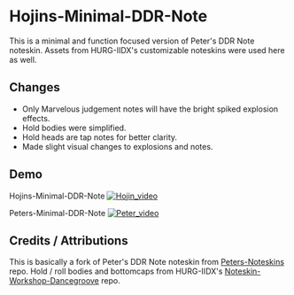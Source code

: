 # Hojins-Minimal-DDR-Note
This is a minimal and function focused version of Peter's DDR Note noteskin. Assets from HURG-IIDX's customizable noteskins were used here as well. 

## Changes
- Only Marvelous judgement notes will have the bright spiked explosion effects.
- Hold bodies were simplified. 
- Hold heads are tap notes for better clarity.
- Made slight visual changes to explosions and notes. 

## Demo
Hojins-Minimal-DDR-Note
[![Hojin_video](thumbnailpath)](videopath)

Peters-Minimal-DDR-Note
[![Peter_video](thumbnailpath)](videopath)

## Credits / Attributions
This is basically a fork of Peter's DDR Note noteskin from [Peters-Noteskins]([https://github.com/example/repo1](https://github.com/Pete-Lawrence/Peters-Noteskins)) repo. 
Hold / roll bodies and bottomcaps from HURG-IIDX's [Noteskin-Workshop-Dancegroove](https://github.com/HURG-IIDX/Noteskin-Workshop-DanceGroove) repo. 
